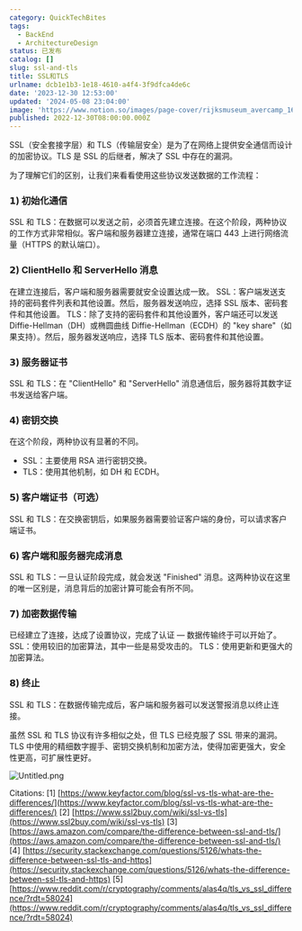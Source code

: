 ```yaml
---
category: QuickTechBites
tags:
  - BackEnd
  - ArchitectureDesign
status: 已发布
catalog: []
slug: ssl-and-tls
title: SSL和TLS
urlname: dcb1e1b3-1e18-4610-a4f4-3f9dfca4de6c
date: '2023-12-30 12:53:00'
updated: '2024-05-08 23:04:00'
image: 'https://www.notion.so/images/page-cover/rijksmuseum_avercamp_1620.jpg'
published: 2022-12-30T08:00:00.000Z
---
```


SSL（安全套接字层）和 TLS（传输层安全）是为了在网络上提供安全通信而设计的加密协议。TLS 是 SSL 的后继者，解决了 SSL 中存在的漏洞。


为了理解它们的区别，让我们来看看使用这些协议发送数据的工作流程：


### 𝟭) 初始化通信


SSL 和 TLS：在数据可以发送之前，必须首先建立连接。在这个阶段，两种协议的工作方式非常相似。客户端和服务器建立连接，通常在端口 443 上进行网络流量（HTTPS 的默认端口）。


### 𝟮) ClientHello 和 ServerHello 消息


在建立连接后，客户端和服务器需要就安全设置达成一致。
SSL：客户端发送支持的密码套件列表和其他设置。然后，服务器发送响应，选择 SSL 版本、密码套件和其他设置。
TLS：除了支持的密码套件和其他设置外，客户端还可以发送 Diffie-Hellman（DH）或椭圆曲线 Diffie-Hellman（ECDH）的 "key share"（如果支持）。然后，服务器发送响应，选择 TLS 版本、密码套件和其他设置。


### 𝟯) 服务器证书


SSL 和 TLS：在 "ClientHello" 和 "ServerHello" 消息通信后，服务器将其数字证书发送给客户端。


### 𝟰) 密钥交换


在这个阶段，两种协议有显著的不同。
- SSL：主要使用 RSA 进行密钥交换。
- TLS：使用其他机制，如 DH 和 ECDH。


### 𝟱) 客户端证书（可选）


SSL 和 TLS：在交换密钥后，如果服务器需要验证客户端的身份，可以请求客户端证书。


### 𝟲) 客户端和服务器完成消息


SSL 和 TLS：一旦认证阶段完成，就会发送 "Finished" 消息。这两种协议在这里的唯一区别是，消息背后的加密计算可能会有所不同。


### 𝟳) 加密数据传输


已经建立了连接，达成了设置协议，完成了认证 — 数据传输终于可以开始了。
SSL：使用较旧的加密算法，其中一些是易受攻击的。
TLS：使用更新和更强大的加密算法。


### 𝟴) 终止


SSL 和 TLS：在数据传输完成后，客户端和服务器可以发送警报消息以终止连接。


虽然 SSL 和 TLS 协议有许多相似之处，但 TLS 已经克服了 SSL 带来的漏洞。TLS 中使用的精细数字握手、密钥交换机制和加密方法，使得加密更强大，安全性更高，可扩展性更好。


![Untitled.png](https://prod-files-secure.s3.us-west-2.amazonaws.com/5d24fe63-e567-4804-86f9-9fdc62e13082/8ff987c5-7f31-4b50-83f5-c69ee7578c4a/Untitled.png?X-Amz-Algorithm=AWS4-HMAC-SHA256&X-Amz-Content-Sha256=UNSIGNED-PAYLOAD&X-Amz-Credential=ASIAZI2LB466X6Y7OZHS%2F20250202%2Fus-west-2%2Fs3%2Faws4_request&X-Amz-Date=20250202T053501Z&X-Amz-Expires=3600&X-Amz-Security-Token=IQoJb3JpZ2luX2VjENz%2F%2F%2F%2F%2F%2F%2F%2F%2F%2FwEaCXVzLXdlc3QtMiJHMEUCIQCs8ihCJuku08Tcn5K%2FY%2BqezZ2RV%2FsMiV19q9EtFTlJfQIgX%2Fl4kZtWkAaAmQAUFS95U7bB%2FJk0B6DOUaqhkK63oOQqiAQI5f%2F%2F%2F%2F%2F%2F%2F%2F%2F%2FARAAGgw2Mzc0MjMxODM4MDUiDE1K21yp0VU4wmZxFCrcA8tRJ9k9uwTQSskzFgZhAtQHXegOAqFcA0nOXSWpk%2B%2FNyxWaVLreXrRC08IL4vrTgFxgmRpeZC4QyMCZ01WtKBQzD%2Bl9JCQIukXng4r1utcY0vHkk%2FIXRQhJAIyXcDO51TtjDE584O9dY94Tww0tywTL4To5EoDdmkDfJUhnG8g3iUGiWQ8NnvSiVnZL44Gzfm7IOYAo6mIGB9liZ7EFcXel%2BZH8BL%2F5XU%2BmUAoEaISIgfyfCzz2HJ3org%2Bw%2BBETPqP1fxm8sOmJUwjvD12qAPn%2FuYMY1ZLHIOVUR8NpvtlCxyGBUtaR6UhpS7Hxrp7SBdugShnWeQhsvpD4ua5w3IV7E7eEsaHxudfZmiwriCVvH4l7HoaVu6OIXGTVT2%2BoQHt7wxGrQBXTyHSaNuUqrn9wca7b5ZGqbkbE6oB9vyz6jOzQZCQSVYCzn7VwWqQXwYAtNq6hfvC0Y%2BF4PO2Y4KRW8Z%2FdujXCM77OB3BUIhebqboStHtMApdjj9xJVEX8%2BRVI%2FiaUruonjtkkiTaA9ac7ZGJOjL9Q7JsLBF28WuL5Ncn9VVeWHMgjGsGJme1TVAbnQxRX2LplW8wSQPg4Y19Gjbi4Ig5fbmxZNmxYXwUcRScphIBhMC0ou3tRMLbh%2B7wGOqUBl28lVPOsJi0Uk5lAnHfQnYaagXlzHlkrMg%2Bs%2FzPkAiKO4UbQlPjROAPYDYJNMo4N%2FBB%2BICVmgbtJX7VDTcj392yCENVrzSPlGhRcCV3vgU%2FvCttMxFVDkSPMzn0J8WC4kPBrVRKpkjIWpVVVKhPIqbE6Je1hybJEqeEw8kXpDYebY%2F7YTEoqJkaxs17Wp73ezQsNOl%2FMeWzKdNYZ015fWAjpCIO2&X-Amz-Signature=5be4b623687369af98981189c9609a056a728b24a85171c70f244f4a929730dd&X-Amz-SignedHeaders=host&x-id=GetObject)


Citations:
[1] [https://www.keyfactor.com/blog/ssl-vs-tls-what-are-the-differences/](https://www.keyfactor.com/blog/ssl-vs-tls-what-are-the-differences/)
[2] [https://www.ssl2buy.com/wiki/ssl-vs-tls](https://www.ssl2buy.com/wiki/ssl-vs-tls)
[3] [https://aws.amazon.com/compare/the-difference-between-ssl-and-tls/](https://aws.amazon.com/compare/the-difference-between-ssl-and-tls/)
[4] [https://security.stackexchange.com/questions/5126/whats-the-difference-between-ssl-tls-and-https](https://security.stackexchange.com/questions/5126/whats-the-difference-between-ssl-tls-and-https)
[5] [https://www.reddit.com/r/cryptography/comments/alas4q/tls_vs_ssl_difference/?rdt=58024](https://www.reddit.com/r/cryptography/comments/alas4q/tls_vs_ssl_difference/?rdt=58024)

